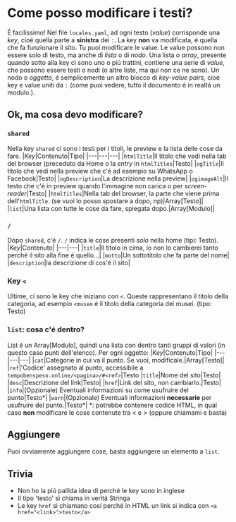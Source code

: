 # Come posso modificare i testi?
É facilissimo! Nel file `locales.yaml`, ad ogni testo (_value_) corrisponde una _key_, cioé quella parte a **sinistra** dei `:`.
La key **non** va modificata, é quella che fa funzionare il sito.
Tu puoi modificare le value.
Le value possono non essere solo di testo, ma anche di _lista_ o di _nodo_.
Una lista o _array_, presente quando sotto alla key ci sono uno o piú trattini, contiene una serie di _value_, che possono essere testi o nodi (o altre liste, ma qui non ce ne sono).
Un nodo o _oggetto_, é semplicemente un altro blocco di _key-value pairs_, cioé key e value uniti da `:` (come puoi vedere, tutto il documento é in realtá un modulo.).
## Ok, ma cosa devo modificare?
### `shared`
Nella key `shared` ci sono i testi per i titoli, le preview e la lista delle cose da fare.
|_Key_|Contenuto|Tipo|
|---|---|---|
|`htmlTitle`|Il titolo che vedi nella tab del browser (preceduto da Home o la _entry_ in `htmlTitles`|Testo|
|`ogTitle`|Il titolo che vedi nella preview che c'é ad esempio su WhatsApp o Facebook|Testo|
|`ogDescription`|La descrizione nella preview|
|`ogimageAlt`|Il testo che c'é in preview quando l'immagine non carica o per _screen-reader_|Testo|
|`htmlTitles`|Nella tab del browser, la parte che viene prima dell'`htmlTitle`. (se vuoi lo posso spostare a dopo, np)|Array[Testo]|
|`list`|Una lista con tutte le cose da fare, spiegata dopo.|Array[Modulo]|
### `/`
Dopo `shared`, c'é `/`. `/` indica le cose presenti _solo_ nella home (tipi: Testo).
|_Key_|Contenuto|
|---|---|
|`title`|Il titolo in cima, io non lo cambierei tanto perché il sito alla fine é quello...|
|`motto`|Un sottotitolo che fa parte del nome|
|`description`|la descrizione di cos'é il sito|
### Key `<`
Ultime, ci sono le key che iniziano con `<`. Queste rappresentano il titolo della categoria, ad esempio `<museo` é il titolo della categoria dei musei. (tipo: Testo)
### `list`: cosa c'é dentro?
List é un Array[Modulo], quindi una lista con dentro tanti gruppi di valori (in questo caso punti dell'elenco).
Per ogni oggetto:
|_Key_|Contenuto|Tipo|
|---|---|---|
|`cat`|Categorie in cui va il punto. Se vuoi, modificale.|Array[Testo]|
|`ref`|'Codice' assegnato al punto, accessibile a `tempobenspeso.online/<pagina>/#<ref>`|Testo
|`title`|Nome del sito|Testo|
|`desc`|Descrizione del link|Testo|
|`href`|Link del sito, non cambiarlo.|Testo|
|`info`|(Opzionale) Eventuali informazioni su come usufruire del punto|Testo\*|
|`warn`|(Opzionale) Eventuali informazioni **necessarie** per usufruire del punto.|Testo\*|
\*: potrebbe contenere codice HTML, in qual caso **non** modificare le cose contenute tra &lt; e &gt; (oppure chiamami e basta)
## Aggiungere
Puoi ovviamente aggiungere cose, basta aggiungere un elemento a `list`.
## Trivia
- Non ho la piú pallida idea di perché le key sono in inglese
- Il tipo 'testo' si chiama in veritá Stringa
- Le key `href` si chiamano cosí perché in HTML un link si indica con `<a href="<link>">testo</a>`